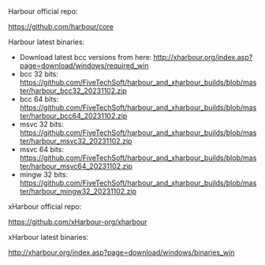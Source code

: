 Harbour official repo:

https://github.com/harbour/core

Harbour latest binaries: 
  * Download latest bcc versions from here: http://xharbour.org/index.asp?page=download/windows/required_win
  * bcc 32 bits: https://github.com/FiveTechSoft/harbour_and_xharbour_builds/blob/master/harbour_bcc32_20231102.zip
  * bcc 64 bits: https://github.com/FiveTechSoft/harbour_and_xharbour_builds/blob/master/harbour_bcc64_20231102.zip
  * msvc 32 bits: https://github.com/FiveTechSoft/harbour_and_xharbour_builds/blob/master/harbour_msvc32_20231102.zip
  * msvc 64 bits: https://github.com/FiveTechSoft/harbour_and_xharbour_builds/blob/master/harbour_msvc64_20231102.zip
  * mingw 32 bits: https://github.com/FiveTechSoft/harbour_and_xharbour_builds/blob/master/harbour_mingw32_20231102.zip

xHarbour official repo:

https://github.com/xHarbour-org/xharbour

xHarbour latest binaries:

http://xharbour.org/index.asp?page=download/windows/binaries_win
